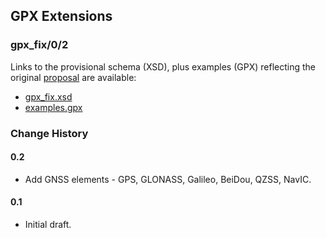 ## GPX Extensions

### gpx_fix/0/2

Links to the provisional schema (XSD), plus examples (GPX) reflecting the original [proposal](../../README.md) are available:

- [gpx_fix.xsd](gpx_fix.xsd)
- [examples.gpx](examples.gpx)



### Change History

#### 0.2

- Add GNSS elements - GPS, GLONASS, Galileo, BeiDou, QZSS, NavIC.

#### 0.1

- Initial draft.
